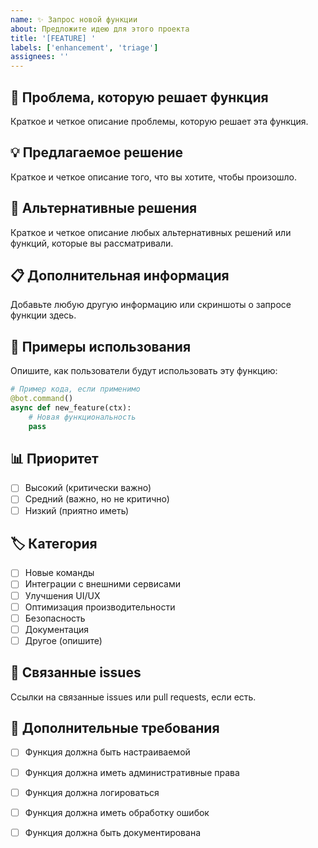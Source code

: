 ```yaml
---
name: ✨ Запрос новой функции
about: Предложите идею для этого проекта
title: '[FEATURE] '
labels: ['enhancement', 'triage']
assignees: ''
---
```


## 🎯 Проблема, которую решает функция
Краткое и четкое описание проблемы, которую решает эта функция.

## 💡 Предлагаемое решение
Краткое и четкое описание того, что вы хотите, чтобы произошло.

## 🔄 Альтернативные решения
Краткое и четкое описание любых альтернативных решений или функций, которые вы рассматривали.

## 📋 Дополнительная информация
Добавьте любую другую информацию или скриншоты о запросе функции здесь.

## 🎨 Примеры использования
Опишите, как пользователи будут использовать эту функцию:

```python
# Пример кода, если применимо
@bot.command()
async def new_feature(ctx):
    # Новая функциональность
    pass
```

## 📊 Приоритет
- [ ] Высокий (критически важно)
- [ ] Средний (важно, но не критично)
- [ ] Низкий (приятно иметь)

## 🏷️ Категория
- [ ] Новые команды
- [ ] Интеграции с внешними сервисами
- [ ] Улучшения UI/UX
- [ ] Оптимизация производительности
- [ ] Безопасность
- [ ] Документация
- [ ] Другое (опишите)

## 🔗 Связанные issues
Ссылки на связанные issues или pull requests, если есть.

## 📝 Дополнительные требования
- [ ] Функция должна быть настраиваемой
- [ ] Функция должна иметь административные права
- [ ] Функция должна логироваться
- [ ] Функция должна иметь обработку ошибок
- [ ] Функция должна быть документирована


















